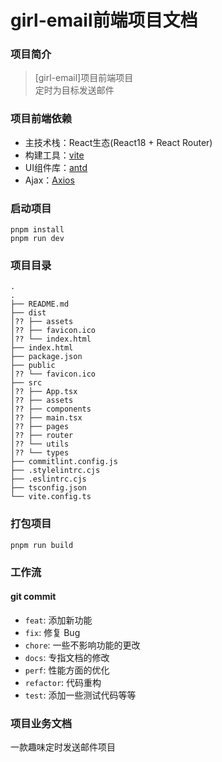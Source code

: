 # girl-email前端项目文档


### 项目简介
> [girl-email]项目前端项目  
> 定时为目标发送邮件

### 项目前端依赖

* 主技术栈：React生态(React18 + React Router)
* 构建工具：[vite](https://vitejs.cn/)
* UI组件库：[antd](https://ant.design/index-cn)
* Ajax：[Axios](http://www.axios-js.com/)

### 启动项目
```shell
pnpm install
pnpm run dev
```

### 项目目录
```shell
.
.
├── README.md
├── dist
│?? ├── assets
│?? ├── favicon.ico
│?? └── index.html
├── index.html
├── package.json
├── public
│?? └── favicon.ico
├── src
│?? ├── App.tsx
│?? ├── assets
│?? ├── components
│?? ├── main.tsx
│?? ├── pages
│?? ├── router
│?? └── utils
│?? └── types
├── commitlint.config.js
├── .stylelintrc.cjs
├── .eslintrc.cjs
├── tsconfig.json
└── vite.config.ts
```
### 打包项目
```shell
pnpm run build
```

### 工作流  

#### git commit  

* `feat`: 添加新功能  
* `fix`: 修复 Bug  
* `chore`: 一些不影响功能的更改  
* `docs`: 专指文档的修改  
* `perf`: 性能方面的优化  
* `refactor`: 代码重构  
* `test`: 添加一些测试代码等等

### 项目业务文档  

一款趣味定时发送邮件项目
